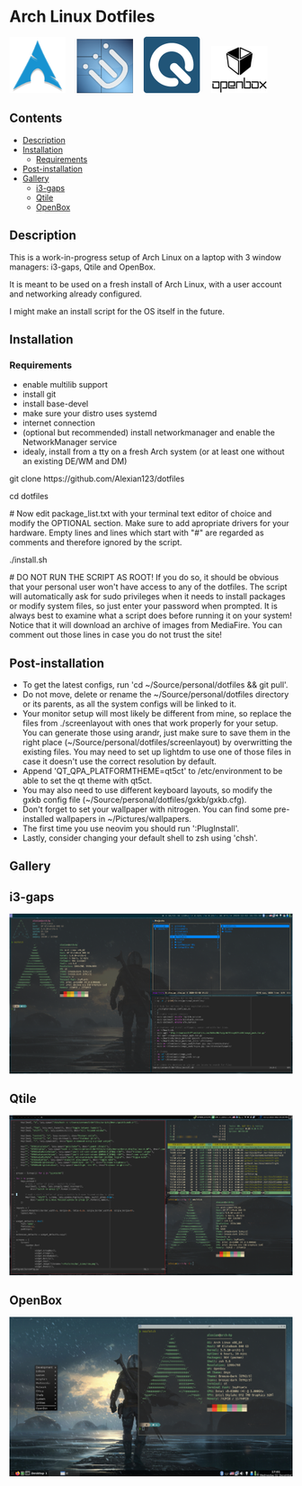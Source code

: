 # Arch Linux Dotfiles 

<a href="https://www.archlinux.org"><img src="/icons/arch.png" width="100"/></a> &nbsp;&nbsp;&nbsp; <a href="https://github.com/Airblader/i3"><img src="/icons/i3.png" width="100"/></a> &nbsp;&nbsp;&nbsp; <a href="http://www.qtile.org"><img src="/icons/qtile.png" width="100"/></a> &nbsp;&nbsp;&nbsp; <a href="http://openbox.org/wiki/Main_Page"><img src="/icons/openbox.jpg" width="100"/></a>

## Contents
  * [Description](#description)
  * [Installation](#installation)
      * [Requirements](#requirements)
  * [Post-installation](#post-installation)
  * [Gallery](#gallery)
      * [i3-gaps](#i3-gaps)
      * [Qtile](#qtile)
      * [OpenBox](#openbox)

## Description
<p>This is a work-in-progress setup of Arch Linux on a laptop with 3 window managers: i3-gaps, Qtile and OpenBox.</p>
<p>It is meant to be used on a fresh install of Arch Linux, with a user account and networking already configured.</p>
<p>I might make an install script for the OS itself in the future.</p>

## Installation
### Requirements
<ul>
 <li>enable multilib support</li>
 <li>install git</li>
 <li>install base-devel</li>
 <li>make sure your distro uses systemd</li>
 <li>internet connection</li>
 <li>(optional but recommended) install networkmanager and enable the NetworkManager service</li>
 <li>idealy, install from a tty on a fresh Arch system (or at least one without an existing DE/WM and DM)
</ul>

<p>git clone https://github.com/Alexian123/dotfiles</p>
<p>cd dotfiles</p>
<p># Now edit package_list.txt with your terminal text editor of choice and modify the OPTIONAL section. Make sure to add apropriate drivers for your hardware. Empty lines and lines which start with "#" are regarded as comments and therefore ignored by the script.</p>
<p>./install.sh</p>
<p># DO NOT RUN THE SCRIPT AS ROOT! If you do so, it should be obvious that your personal user won't have access to any of the dotfiles. The script will automatically ask for sudo privileges when it needs to install packages or modify system files, so just enter your password when prompted. It is always best to examine what a script does before running it on your system! Notice that it will download an archive of images from MediaFire. You can comment out those lines in case you do not trust the site!<p>

## Post-installation
<ul>
 <li>To get the latest configs, run 'cd  ~/Source/personal/dotfiles && git pull'.</li>
 <li>Do not move, delete or rename the ~/Source/personal/dotfiles directory or its parents, as all the system configs will be linked to it.</li>
 <li>Your monitor setup will most likely be different from mine, so replace the files from ./screenlayout with ones that work properly for your setup. You can generate those using arandr, just make sure to save them in the right place (~/Source/personal/dotfiles/screenlayout) by overwritting the existing files. You may need to set up lightdm to use one of those files in case it doesn't use the correct resolution by default.</li>
 <li>Append 'QT_QPA_PLATFORMTHEME=qt5ct' to /etc/environment to be able to set the qt theme with qt5ct.</li>
 <li>You may also need to use different keyboard layouts, so modify the gxkb config file (~/Source/personal/dotfiles/gxkb/gxkb.cfg).</li>
 <li>Don't forget to set your wallpaper with nitrogen. You can find some pre-installed wallpapers in ~/Pictures/wallpapers.</li>
 <li>The first time you use neovim you should run ':PlugInstall'.</li>
 <li>Lastly, consider changing your default shell to zsh using 'chsh'.</li>
</ul>

## Gallery

## i3-gaps
<img src="screenshots/i3.png">

## Qtile
<img src="screenshots/qtile.png">

## OpenBox
<img src="screenshots/openbox.png">
